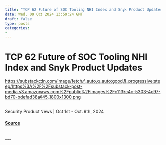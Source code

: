 ```yaml
---
title: "TCP 62 Future of SOC Tooling NHI Index and Snyk Product Updates"
date: Wed, 09 Oct 2024 13:59:24 GMT
draft: false
type: posts
categories: 
- 
---
```

# TCP 62 Future of SOC Tooling NHI Index and Snyk Product Updates
https://substackcdn.com/image/fetch/f_auto,q_auto:good,fl_progressive:steep/https%3A%2F%2Fsubstack-post-media.s3.amazonaws.com%2Fpublic%2Fimages%2Fc1135c4c-5303-4c97-bd70-bdefad38a045_1800x1300.png
<br/>

<br/>
Security Product News | Oct 1st - Oct. 9th, 2024

#### [Source](https://www.cybersecuritypulse.net/p/tcp-62-future-of-soc-tooling-nhi)

<br/>
---
